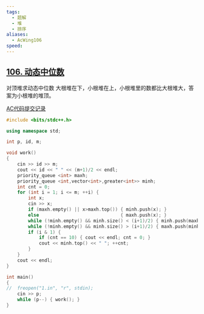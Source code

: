 ```yaml
---
tags:
  - 题解
  - 堆
  - 排序
aliases:
  - AcWing106
speed:
---
```

## [106. 动态中位数](https://www.acwing.com/problem/content/108/)

对顶堆求动态中位数
大根堆在下，小根堆在上，小根堆里的数都比大根堆大，答案为小根堆的堆顶。

[AC代码提交记录](https://www.acwing.com/problem/content/submission/code_detail/36423057/)

```cpp
#include <bits/stdc++.h>

using namespace std;

int p, id, m;

void work()
{
	cin >> id >> m;
	cout << id << " " << (m+1)/2 << endl;
	priority_queue <int> maxh;
	priority_queue <int,vector<int>,greater<int>> minh;
	int cnt = 0;
	for (int i = 1; i <= m; ++i) {
		int x;
		cin >> x;
		if (maxh.empty() || x>maxh.top()) { minh.push(x); }
		else                              { maxh.push(x); }
		while (!minh.empty() && minh.size() < (i+1)/2) { minh.push(maxh.top()); maxh.pop(); }
		while (!minh.empty() && minh.size() > (i+1)/2) { maxh.push(minh.top()); minh.pop(); }
		if (i & 1) {
			if (cnt == 10) { cout << endl; cnt = 0; }
			cout << minh.top() << " "; ++cnt;
		}
	}
	cout << endl;
}

int main()
{
//	freopen("1.in", "r", stdin);
	cin >> p;
	while (p--) { work(); }
}
```
